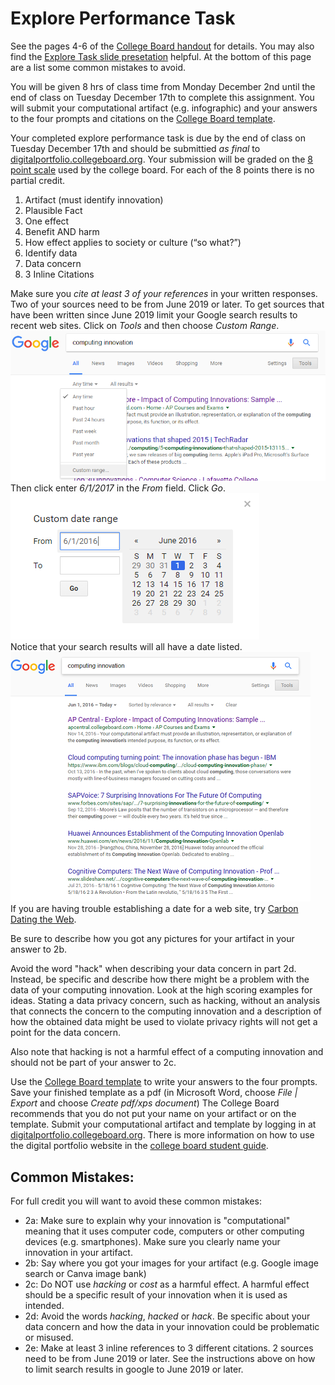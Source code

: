 # Explore Performance Task
See the pages 4-6 of the [College Board handout](https://apcentral.collegeboard.org/pdf/ap-csp-student-task-directions.pdf) for details. You may also find the [Explore Task slide presetation](https://docs.google.com/presentation/d/1L1wwbqHD5urpSqhINk0tYPQLCD59SF3yc0MCg53yjUU/edit?usp=sharing) helpful. At the bottom of this page are a list some common mistakes to avoid.  

You will be given 8 hrs of class time from Monday December 2nd until the end of class on Tuesday December 17th to complete this assignment. You will submit your computational artifact (e.g. infographic) and your answers to the four prompts and citations on the [College Board template](https://docs.google.com/document/d/1y4M1B_EkcnAkG57uruDsNvYP0-m9Xmw144mn-68O_2w/edit).
 
Your completed explore performance task is due by the end of class on Tuesday December 17th and should be submittied *as final* to [digitalportfolio.collegeboard.org](http://digitalportfolio.collegeboard.org). Your submission will be graded on the [8 point scale](https://apcentral.collegeboard.org/pdf/ap-csp-explore-performance-task-scoring-guidelines-2019.pdf) used by the college board. For each of the 8 points there is no partial credit.  
1. Artifact (must identify innovation)
2. Plausible Fact 
3. One effect 
4. Benefit AND harm   
5. How effect applies to society or culture (“so what?”)
6. Identify data 
7. Data concern 
8. 3 Inline Citations
 
Make sure you _cite at least 3 of your references_ in your written responses. Two of your sources need to be from June 2019 or later. To get sources that have been written since June 2019 limit your Google search results to recent web sites. Click on *Tools* and then choose *Custom Range*.   
![Google Custom Range](GoogleToolsCustomRange.png)   
Then click enter *6/1/2017* in the *From* field. Click *Go*.   
![Google Custom Date Range](GoogleCustomDateRange.png)   
Notice that your search results will all have a date listed.   
![Google Range Results](GoogleRangeResults.png)   
If you are having trouble establishing a date for a web site, try [Carbon Dating the Web](http://cd.cs.odu.edu/).
 
Be sure to describe how you got any pictures for your artifact in your answer to 2b.
 
Avoid the word "hack" when describing your data concern in part 2d. Instead, be specific and describe how there might be a problem with the data of your computing innovation. Look at the high scoring examples for ideas. Stating a data privacy concern, such as hacking, without an analysis that connects the concern to the computing innovation and a description of how the obtained data might be used to violate privacy rights will not get a point for the data concern.
 
Also note that hacking is not a harmful effect of a computing innovation and should not be part of your answer to 2c.
 
Use the [College Board template](https://secure-media.collegeboard.org/ap/misc/csp-explore-template.dotx) to write your answers to the four prompts. Save your finished template as a pdf (in Microsoft Word, choose *File | Export* and choose *Create pdf/xps document*) The College Board recommends that you do not put your name on your artifact or on the template. Submit your computational artifact and template by logging in at [digitalportfolio.collegeboard.org](http://digitalportfolio.collegeboard.org). There is more information on how to use the digital portfolio website in the [college board student guide](https://secure-media.collegeboard.org/digitalServices/pdf/ap/computer-science-principles-digital-portfolio-student-guide.pdf).
 
<h2>Common Mistakes:</h2>   

For full credit you will want to avoid these common mistakes:
+ 2a: Make sure to explain why your innovation is "computational" meaning that it uses computer code, computers or other computing devices (e.g. smartphones). Make sure you clearly name your innovation in your artifact.
+ 2b: Say where you got your images for your artifact (e.g. Google image search or Canva image bank)
+ 2c: Do NOT use *hacking* or *cost* as a harmful effect. A harmful effect should be a specific result of your innovation when it is used as intended.
+ 2d: Avoid the words *hacking*, *hacked* or *hack*. Be specific about your data concern and how the data in your innovation could be problematic or misused.
+ 2e: Make at least 3 inline references to 3 different citations. 2 sources need to be from June 2019 or later. See the instructions above on how to limit search results in google to June 2019 or later.
